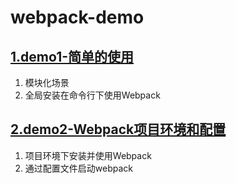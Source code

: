 # webpack-demo

## [1.demo1-简单的使用](./demo1/index.md)
1. 模块化场景
2. 全局安装在命令行下使用Webpack

## [2.demo2-Webpack项目环境和配置](./demo2/index.md)
1. 项目环境下安装并使用Webpack
2. 通过配置文件启动webpack